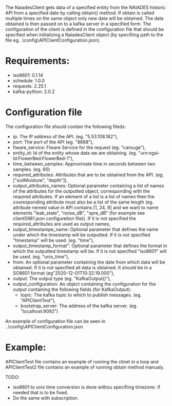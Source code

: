 The NaiadesClient gets data of a specified entity from the NAIADES historic API from a specified date by calling obtain() method. If obtain is called multiple times on the same object only new data will be obtained. 
The data obtained is then passed on to a kafka server in a specified form.
The configuration of the client is defined in the configuration file that should be specified when initializing a NaiadesClient object (by specifiing path to the file eg. .\config\APIClientConfiguration.json). 

# Requirements:
* iso8601: 0.1.14
* schedule: 1.0.0
* requests: 2.25.1
* kafka-python: 2.0.2

# Configuration file
The configuration file should contain the following fileds:
* ip: The IP address of the API. (eg. "5.53.108.182"),
* port: The port of the API (eg. "8668"),
* fiware_service: Fiware Service for the request (eg. "carouge"),
* entity_id: Id of the entity whose data we are obtaining. (eg. "urn:ngsi-ld:FlowerBed:FlowerBed-1"),
* time_between_samples: Approximate time in seconds between two samples. (eg. 60)
* required_attributes: Attributes that are to be obtained from the API. (eg. ["soilMoisture", "depth"]),
* output_attributes_names: Optional parameter containing a list of names of the attributes for the outputted object, corresponding with the required attributes. If an element of a list is a list of names then the cooresponding attribute must also be a list of the same length (eg. attribute nemed value in API contains [1, 24, 9] and we want to name elements "leak_state", "noise_dB", "spre_dB" (for example see client5981.json configuretion file)). If it is not specified the required_attributes are used as output names,
* output_timestampe_name: Optional parameter that defines the name under which the timestamp will be outputted. If it is not specified "timestamp" will be used. (eg. "time"),
* output_timestamp_format": Optional parameter that defines the format in which the outputted timestamp will be. If it is not specified "iso8601" will be used. (eg. "unix_time"),
* from: An optional parameter containing the date from which data will be obtained. If it is not specified all data is obtained. It should be in a SO8601 format (eg"2020-12-01T10:32:19.000"),
* output: The output type (eg. "KafkaOutput()"),
* output_configuration: An object containing the configuration for the output containing the following fields (for KafkaOutput):
   * topic: The kafka topic to which to publish messages. (eg. "APIClientTest"),
   * bootstrap_server: The address of the kafka server. (eg. "localhost:9092")

An example of configuration file can be seen in ..\config\APIClientConfiguration.json

# Example:
APIClientTest file contains an example of running the clinet in a loop and APIClientTest2 file contains an example of running obtain method manualy.

TODO:
* iso8601 to unix time conversion is done withou specifiing timezone. If needed that is to be fixed.
* Do the same with subscription.